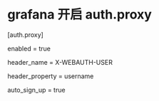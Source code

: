 # grafana 开启 auth.proxy

[auth.proxy]

enabled = true

header_name = X-WEBAUTH-USER

header_property = username

auto_sign_up = true
